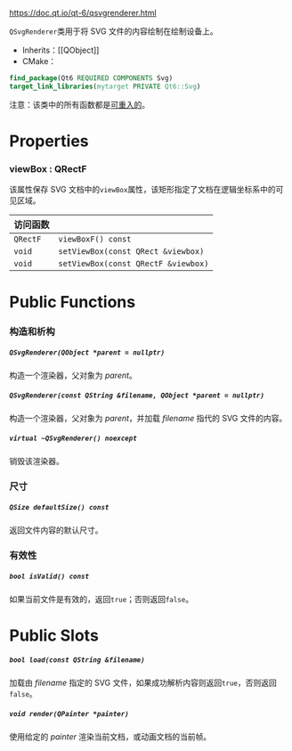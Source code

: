 https://doc.qt.io/qt-6/qsvgrenderer.html

`QSvgRenderer`类用于将 SVG 文件的内容绘制在绘制设备上。

- Inherits：[[QObject]]
- CMake：
```cmake
find_package(Qt6 REQUIRED COMPONENTS Svg)
target_link_libraries(mytarget PRIVATE Qt6::Svg)
```

注意：该类中的所有函数都是[可重入的](https://doc.qt.io/qt-6/threads-reentrancy.html)。

# Properties

### viewBox : QRectF

该属性保存 SVG 文档中的`viewBox`属性，该矩形指定了文档在逻辑坐标系中的可见区域。

| 访问函数     |                                     |
| -------- | ----------------------------------- |
| `QRectF` | `viewBoxF() const`                  |
| `void`   | `setViewBox(const QRect &viewbox)`  |
| `void`   | `setViewBox(const QRectF &viewbox)` |

# Public Functions

### 构造和析构

##### `QSvgRenderer(QObject *parent = nullptr)`

构造一个渲染器，父对象为 *parent*。

##### `QSvgRenderer(const QString &filename, QObject *parent = nullptr)`

构造一个渲染器，父对象为 *parent*，并加载 *filename* 指代的 SVG 文件的内容。

##### `virtual ~QSvgRenderer() noexcept`

销毁该渲染器。

### 尺寸

##### `QSize defaultSize() const`

返回文件内容的默认尺寸。

### 有效性

##### `bool isValid() const`

如果当前文件是有效的，返回`true`；否则返回`false`。

# Public Slots

##### `bool load(const QString &filename)`

加载由 *filename* 指定的 SVG 文件，如果成功解析内容则返回`true`，否则返回`false`。

##### `void render(QPainter *painter)`

使用给定的 *painter* 渲染当前文档，或动画文档的当前帧。